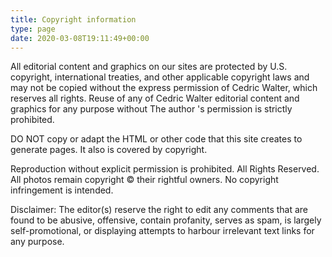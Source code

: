 ```yaml
---
title: Copyright information
type: page
date: 2020-03-08T19:11:49+00:00
---
```

All editorial content and graphics on our sites are protected by U.S. copyright, international treaties, and other applicable copyright laws and may not be copied without the express permission of Cedric Walter, which reserves all rights. Reuse of any of Cedric Walter editorial content and graphics for any purpose without The author 's permission is strictly prohibited.

DO NOT copy or adapt the HTML or other code that this site creates to generate pages. It also is covered by copyright.

Reproduction without explicit permission is prohibited. All Rights Reserved. All photos remain copyright © their rightful owners. No copyright infringement is intended.

Disclaimer: The editor(s) reserve the right to edit any comments that are found to be abusive, offensive, contain profanity, serves as spam, is largely self-promotional, or displaying attempts to harbour irrelevant text links for any purpose.
